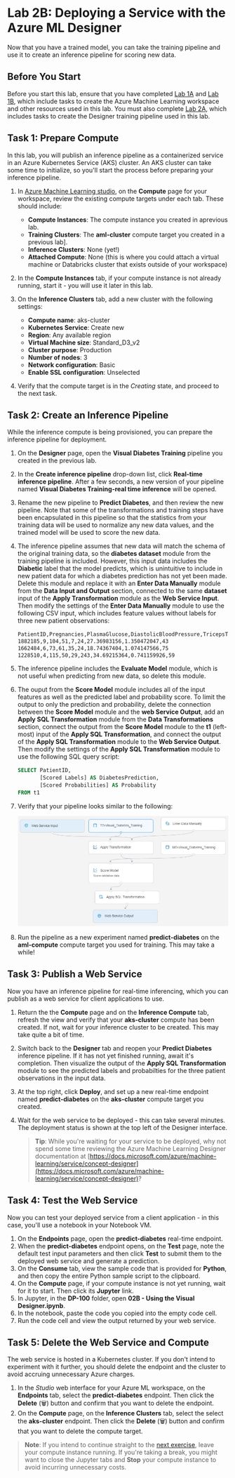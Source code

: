 # Lab 2B: Deploying a Service with the Azure ML Designer

Now that you have a trained model, you can take the training pipeline and use it to create an inference pipeline for scoring new data.

## Before You Start

Before you start this lab, ensure that you have completed [Lab 1A](Lab01A.md) and [Lab 1B](Lab01B.md), which include tasks to create the Azure Machine Learning workspace and other resources used in this lab. You must also complete [Lab 2A](Lab02A.md), which includes tasks to create the Designer training pipeline used in this lab.

## Task 1: Prepare Compute

In this lab, you will publish an inference pipeline as a containerized service in an Azure Kubernetes Service (AKS) cluster. An AKS cluster can take some time to initialize, so you'll start the process before preparing your inference pipeline.

1. In [Azure Machine Learning studio](https://ml.azure.com), on the **Compute** page for your workspace, review the existing compute targets under each tab. These should include:
    * **Compute Instances**: The compute instance you created in aprevious lab.
    * **Training Clusters**: The **aml-cluster** compute target you created in a previous lab].
    * **Inference Clusters**: None (yet!)
    * **Attached Compute**: None (this is where you could attach a virtual machine or Databricks cluster that exists outside of your workspace)

2. In the **Compute Instances** tab, if your compute instance is not already running, start it - you will use it later in this lab.

3. On the **Inference Clusters** tab, add a new cluster with the following settings:
    * **Compute name**: aks-cluster
    * **Kubernetes Service**: Create new
    * **Region**: Any available region
    * **Virtual Machine size**: Standard_D3_v2
    * **Cluster purpose**: Production
    * **Number of nodes**: 3
    * **Network configuration**: Basic
    * **Enable SSL configuration**: Unselected

4. Verify that the compute target is in the *Creating* state, and proceed to the next task.

## Task 2: Create an Inference Pipeline

While the inference compute is being provisioned, you can prepare the inference pipeline for deployment.

1. On the **Designer** page, open the **Visual Diabetes Training** pipeline you created in the previous lab.
2. In the **Create inference pipeline** drop-down list, click **Real-time inference pipeline**. After a few seconds, a new version of your pipeline named **Visual Diabetes Training-real time inference** will be opened.
3. Rename the new pipeline to **Predict Diabetes**, and then review the new pipeline. Note that some of the transformations and training steps have been encapsulated in this pipeline so that the statistics from your training data will be used to normalize any new data values, and the trained model will be used to score the new data.
4. The inference pipeline assumes that new data will match the schema of the original training data, so the **diabetes dataset** module from the training pipeline is included. However, this input data includes the **Diabetic** label that the model predicts, which is unintuitive to include in new patient data for which a diabetes prediction has not yet been made. Delete this module and replace it with an **Enter Data Manually** module from the **Data Input and Output** section, connected to the same **dataset** input of the **Apply Transformation** module as the **Web Service Input**. Then modify the settings of the **Enter Data Manually** module to use the following CSV input, which includes feature values without labels for three new patient observations:

    ```CSV
    PatientID,Pregnancies,PlasmaGlucose,DiastolicBloodPressure,TricepsThickness,SerumInsulin,BMI,DiabetesPedigree,Age
    1882185,9,104,51,7,24,27.36983156,1.350472047,43
    1662484,6,73,61,35,24,18.74367404,1.074147566,75
    1228510,4,115,50,29,243,34.69215364,0.741159926,59
    ```

5. The inference pipeline includes the **Evaluate Model** module, which is not useful when predicting from new data, so delete this module.
6. The ouput from the **Score Model** module includes all of the input features as well as the predicted label and probability score. To limit the output to only the prediction and probability, delete the connection between the **Score Model** module and the **web Service Output**, add an **Apply SQL Transformation** module from the **Data Transformations** section, connect the output from the **Score Model** module to the **t1** (left-most) input of the **Apply SQL Transformation**, and connect the output of the **Apply SQL Transformation** module to the **Web Service Output**. Then modify the settings of the **Apply SQL Transformation** module to use the following SQL query script:

    ```SQL
    SELECT PatientID,
           [Scored Labels] AS DiabetesPrediction,
           [Scored Probabilities] AS Probability
    FROM t1
    ```

7. Verify that your pipeline looks similar to the following:

    ![Visual Inference Pipeline](images/visual-inference.jpg)

8. Run the pipeline as a new experiment named **predict-diabetes** on the **aml-compute** compute target you used for training. This may take a while!

## Task 3: Publish a Web Service

Now you have an inference pipeline for real-time inferencing, which you can publish as a web service for client applications to use.

1. Return the the **Compute** page and on the **Inference Compute** tab, refresh the view and verify that your **aks-cluster** compute has been created. If not, wait for your inference cluster to be created. This may take quite a bit of time.
2. Switch back to the **Designer** tab and reopen your **Predict Diabetes** inference pipeline. If it has not yet finished running, await it's completion. Then visualize the output of the **Apply SQL Transformation** module to see the predicted labels and probabilties for the three patient observations in the input data.
3. At the top right, click **Deploy**, and set up a new real-time endpoint named **predict-diabetes** on the **aks-cluster** compute target you created.
4. Wait for the web service to be deployed - this can take several minutes. The deployment status is shown at the top left of the Designer interface.

    > **Tip**: While you're waiting for your service to be deployed, why not spend some time reviewing the Azure Machine Learning Designer documentation at [https://docs.microsoft.com/azure/machine-learning/service/concept-designer](https://docs.microsoft.com/azure/machine-learning/service/concept-designer)?

## Task 4: Test the Web Service

Now you can test your deployed service from a client application - in this case, you'll use a notebook in your Notebook VM.

1. On the **Endpoints** page, open the **predict-diabetes** real-time endpoint.
2. When the **predict-diabetes** endpoint opens, on the **Test** page, note the default test input parameters and then click **Test** to submit them to the deployed web service and generate a prediction.
3. On the **Consume** tab, view the sample code that is provided for **Python**, and then copy the entire Python sample script to the clipboard.
4. On the **Compute** page, if your compute instance is not yet running, wait for it to start. Then click its **Jupyter** link.
5. In Jupyter, in the **DP-100** folder, open **02B - Using the Visual Designer.ipynb**.
6. In the notebook, paste the code you copied into the empty code cell.
7. Run the code cell and view the output returned by your web service.

## Task 5: Delete the Web Service and Compute

The web service is hosted in a Kubernetes cluster. If you don't intend to experiment with it further, you should delete the endpoint and the cluster to avoid accruing unnecessary Azure charges.

1. In the *Studio* web interface for your Azure ML workspace, on the **Endpoints** tab, select the **predict-diabetes** endpoint. Then click the **Delete** (&#128465;) button and confirm that you want to delete the endpoint.
2. On the **Compute** page, on the **Inference Clusters** tab, select the select the **aks-cluster** endpoint. Then click the **Delete** (&#128465;) button and confirm that you want to delete the compute target.

> **Note**: If you intend to continue straight to the [next exercise](Lab03A.md), leave your compute instance running. If you're taking a break, you might want to close the Jupyter tabs and **Stop** your compute instance to avoid incurring unnecessary costs.
